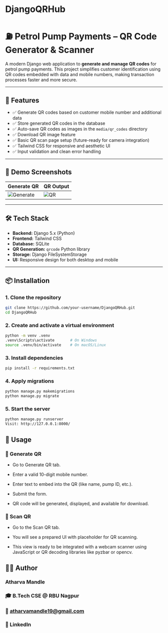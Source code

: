 ﻿# DjangoQRHub
# ⛽ Petrol Pump Payments – QR Code Generator & Scanner

A modern Django web application to **generate and manage QR codes** for petrol pump payments. This project simplifies customer identification using QR codes embedded with data and mobile numbers, making transaction processes faster and more secure.

---

## 🚀 Features

- ✅ Generate QR codes based on customer mobile number and additional data
- ✅ Store generated QR codes in the database
- ✅ Auto-save QR codes as images in the `media/qr_codes` directory
- ✅ Download QR image feature
- ✅ Basic QR scan page setup (future-ready for camera integration)
- ✅ Tailwind CSS for responsive and aesthetic UI
- ✅ Input validation and clean error handling

---

## 📸 Demo Screenshots

| Generate QR | QR Output |
|-------------|-----------|
| ![Generate](media/demo/generate_qr.png) | ![QR](media/demo/generated_qr.png) |

---
## 🛠 Tech Stack

- **Backend:** Django 5.x (Python)
- **Frontend:** Tailwind CSS
- **Database:** SQLite
- **QR Generation:** `qrcode` Python library
- **Storage:** Django FileSystemStorage
- **UI:** Responsive design for both desktop and mobile

---

## 📦 Installation

### 1. Clone the repository

```bash
git clone https://github.com/your-username/DjangoQRHub.git
cd DjangoQRHub
```
### 2. Create and activate a virtual environment

```bash
python -m venv .venv
.venv\Scripts\activate       # On Windows
source .venv/bin/activate    # On macOS/Linux
```
### 3. Install dependencies

```bash
pip install -r requirements.txt
```
### 4. Apply migrations

```bash
python manage.py makemigrations
python manage.py migrate
```
### 5. Start the server
```bash
python manage.py runserver
Visit: http://127.0.0.1:8000/
```

## 🧪 Usage
 ### 🔹 Generate QR
- Go to Generate QR tab.

- Enter a valid 10-digit mobile number.

- Enter text to embed into the QR (like name, pump ID, etc.).

- Submit the form.

- QR code will be generated, displayed, and available for download.

### 🔹 Scan QR
-  Go to the Scan QR tab.

- You will see a prepared UI with placeholder for QR scanning.

- This view is ready to be integrated with a webcam scanner using JavaScript or QR decoding libraries like pyzbar or opencv.

## 🙋‍♂️ Author
### Atharva Mandle
### 🎓 B.Tech CSE @ RBU Nagpur
### 📧 atharvamandle19@gmail.com
### 🔗 LinkedIn
